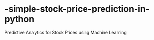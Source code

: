 # -simple-stock-price-prediction-in-python
Predictive Analytics for Stock Prices using Machine Learning
